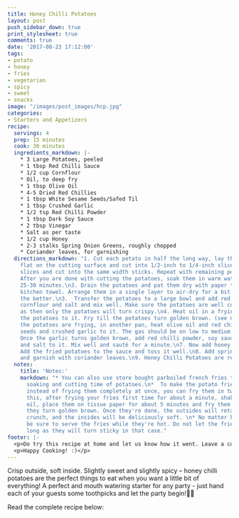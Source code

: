 ```yaml
---
title: Honey Chilli Potatoes
layout: post
push_sidebar_down: true
print_stylesheet: true
comments: true
date: '2017-08-23 17:12:00'
tags:
- potato
- honey
- fries
- vegetarian
- spicy
- sweet
- snacks
image: "/images/post_images/hcp.jpg"
categories:
- Starters and Appetizers
recipe:
  servings: 4
  prep: 15 minutes
  cook: 30 minutes
  ingredients_markdown: |-
    * 3 Large Potatoes, peeled
    * 1 tbsp Red Chilli Sauce
    * 1/2 cup Cornflour
    * Oil, to deep fry
    * 1 tbsp Olive Oil
    * 4-5 Dried Red Chillies
    * 1 tbsp White Sesame Seeds/Safed Til
    * 1 tbsp Crushed Garlic
    * 1/2 tsp Red Chilli Powder
    * 1 tbsp Dark Soy Sauce
    * 2 tbsp Vinegar
    * Salt as per taste
    * 1/2 cup Honey
    * 2-3 stalks Spring Onion Greens, roughly chopped
    * Coriander leaves, for garnishing
  directions_markdown: "1. Cut each potato in half the long way, lay the cut side
    flat on the cutting surface and cut into 1/2-inch to 1/4-inch slices. Stack these
    slices and cut into the same width sticks. Repeat with remaining potatoes.  \n2.
    After you are done with cutting the potatoes, soak them in warm water for around
    25-30 minutes.\n3. Drain the potatoes and pat them dry with paper towel or a clean
    kitchen towel. Arrange them in a single layer to air-dry for a bit. The drier
    the better.\n3.  Transfer the potatoes to a large bowl and add red chilli sauce,
    cornflour and salt and mix well. Make sure the potatoes are well coated with cornstarch
    as then only the potatoes will turn crispy.\n4. Heat oil in a frying pan and add
    the potatoes to it. Fry till the potatoes turn golden brown. (see notes)\n5. While
    the potatoes are frying, in another pan, heat olive oil and red chillies, sesame
    seeds and crushed garlic to it. The gas should be on low to medium flame.\n6.
    Once the garlic turns golden brown, add red chilli powder, soy sauce, vinegar
    and salt to it. Mix well and sauté for a minute.\n7. Now add honey and mix well.
    Add the fried potatoes to the sauce and toss it well.\n8. Add spring onion greens
    and garnish with coriander leaves.\n9. Honey Chilli Potatoes are ready to be served."
  notes:
    title: 'Notes:'
    markdown: "* You can also use store bought parboiled french fries to save the
      soaking and cutting time of potatoes.\n*  To make the potato fries more crisper,
      instead of frying them completely at once, you can fry them in two stages. For
      this, after frying your fries first time for about a minute, shake off the excess
      oil, place them on tissue paper for about 5 minutes and fry them again until
      they turn golden brown. Once they're done, the outsides will retain a satisfying
      crunch, and the insides will be deliciously soft. \n* No matter how you serve,
      be sure to serve the fries while they're hot. Do not let the fries sit for too
      long as they will turn sticky in that case."
footer: |-
  <p>Do try this recipe at home and let us know how it went. Leave a comment, take a picture, post it on Instagram and tag us @hungertreats</p>
  <p>Happy Cooking! :)</p>
---
```


Crisp outside, soft inside. Slightly sweet and slightly spicy – honey chilli potatoes are the perfect things to eat when you want a little bit of everything! A perfect and mouth watering starter for any party - just hand each of your guests some toothpicks and let the party begin!🍟🥔

Read the complete recipe below:
